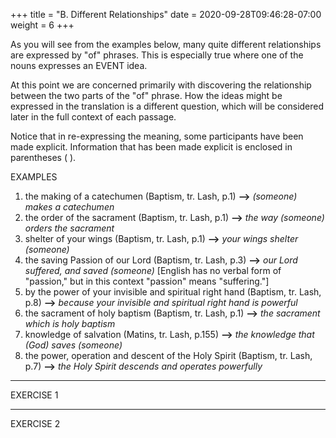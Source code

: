 +++
title = "B. Different Relationships"
date =  2020-09-28T09:46:28-07:00
weight = 6
+++

As you will see from the examples below, many quite different relationships are expressed by "of" phrases. This is especially true where one of the nouns expresses an EVENT idea.

At this point we are concerned primarily with discovering the relationship between the two parts of the "of" phrase. How the ideas might be expressed in the translation is a different question, which will be considered later in the full context of each passage.

Notice that in re-expressing the meaning, some participants have been made explicit. Information that has been made explicit is enclosed in parentheses ( ).

EXAMPLES

1. the making of a catechumen  (Baptism, tr. Lash, p.1) 
    **-->** *(someone) makes a catechumen*
1. the order of the sacrament   (Baptism, tr. Lash, p.1)
    **-->** *the way (someone) orders the sacrament*
1. shelter of your wings (Baptism, tr. Lash, p.1) **-->** *your wings shelter (someone)*
1. the saving Passion of our Lord (Baptism, tr. Lash, p.3) **-->** *our Lord suffered, and saved (someone)* [English has no verbal form of "passion," but in this context "passion" means "suffering."]
1. by the power of your invisible and spiritual right hand (Baptism, tr. Lash, p.8) **-->** *because your invisible and spiritual right hand is powerful*
1.  the sacrament of holy baptism   (Baptism, tr. Lash, p.1)
    **-->** *the sacrament which is holy baptism*
1. knowledge of salvation (Matins, tr. Lash, p.155) **-->** *the knowledge that (God) saves (someone)* 
1. the power, operation and descent of the Holy Spirit (Baptism, tr. Lash, p.7) **-->** *the Holy Spirit descends and operates powerfully*

***

EXERCISE 1

***

EXERCISE 2